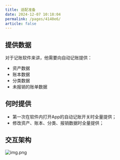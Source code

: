 ```yaml
---
title: 适配准备
date: 2024-12-07 10:18:04
permalink: /pages/4140e6/
article: false
---
```


## 提供数据

对于记账软件来讲，他需要向自动记账提供：
- 资产数据
- 账本数据
- 分类数据
- 未报销的账单数据

## 何时提供

- 第一次在软件内打开App的自动记账开关时全量提供；
- 修改资产、账本、分类、报销数据时全量提供；

## 交互架构
![img.png](/images/img2.png)

